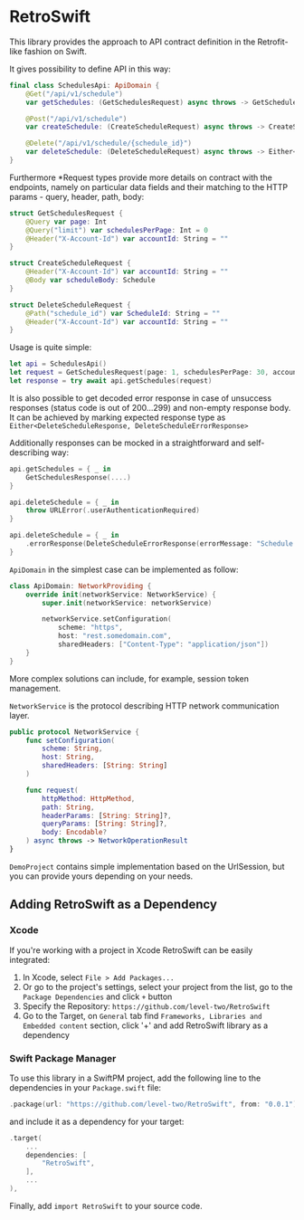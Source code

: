 # RetroSwift

This library provides the approach to API contract definition in the Retrofit-like fashion on Swift.

It gives possibility to define API in this way:

```swift
final class SchedulesApi: ApiDomain {
    @Get("/api/v1/schedule")
    var getSchedules: (GetSchedulesRequest) async throws -> GetSchedulesResponse

    @Post("/api/v1/schedule")
    var createSchedule: (CreateScheduleRequest) async throws -> CreateScheduleResponse

    @Delete("/api/v1/schedule/{schedule_id}")
    var deleteSchedule: (DeleteScheduleRequest) async throws -> Either<DeleteScheduleResponse, DeleteScheduleErrorResponse>
}
```

Furthermore *Request types provide more details on contract with the endpoints, namely on particular data fields and their matching to the HTTP params - query, header, path, body:

```swift
struct GetSchedulesRequest {
    @Query var page: Int
    @Query("limit") var schedulesPerPage: Int = 0
    @Header("X-Account-Id") var accountId: String = ""
}

struct CreateScheduleRequest {
    @Header("X-Account-Id") var accountId: String = ""
    @Body var scheduleBody: Schedule
}

struct DeleteScheduleRequest {
    @Path("schedule_id") var ScheduleId: String = ""
    @Header("X-Account-Id") var accountId: String = ""
}
```

Usage is quite simple:

```swift
let api = SchedulesApi()
let request = GetSchedulesRequest(page: 1, schedulesPerPage: 30, accountId: "acc_id")
let response = try await api.getSchedules(request)
```

It is also possible to get decoded error response in case of unsuccess responses (status code is out of 200...299) and non-empty response body. It can be achieved by marking expected response type as `Either<DeleteScheduleResponse, DeleteScheduleErrorResponse>`

Additionally responses can be mocked in a straightforward and self-describing way:

```swift
api.getSchedules = { _ in
    GetSchedulesResponse(....)
}

api.deleteSchedule = { _ in
    throw URLError(.userAuthenticationRequired)
}

api.deleteSchedule = { _ in
    .errorResponse(DeleteScheduleErrorResponse(errorMessage: "Schedule not found"))
}

```

`ApiDomain` in the simplest case can be implemented as follow:

```swift
class ApiDomain: NetworkProviding {
    override init(networkService: NetworkService) {
        super.init(networkService: networkService)

        networkService.setConfiguration(
            scheme: "https",
            host: "rest.somedomain.com",
            sharedHeaders: ["Content-Type": "application/json"])
    }
}
```

More complex solutions can include, for example, session token management.

`NetworkService` is the protocol describing HTTP network communication layer. 

```swift
public protocol NetworkService {
    func setConfiguration(
        scheme: String,
        host: String,
        sharedHeaders: [String: String]
    )

    func request(
        httpMethod: HttpMethod,
        path: String,
        headerParams: [String: String]?,
        queryParams: [String: String]?,
        body: Encodable?
    ) async throws -> NetworkOperationResult
}
```

`DemoProject` contains simple implementation based on the UrlSession, but you can provide yours depending on your needs.

## Adding RetroSwift as a Dependency

### Xcode

If you're working with a project in Xcode RetroSwift can be easily integrated:
1. In Xcode, select `File > Add Packages...`
1. Or go to the project's settings, select your project from the list, go to the `Package Dependencies` and click `+` button
1. Specify the Repository: `https://github.com/level-two/RetroSwift`
1. Go to the Target, on `General` tab find `Frameworks, Libraries and Embedded content` section, click '+' and add RetroSwift library as a dependency 

### Swift Package Manager

To use this library in a SwiftPM project, add the following line to the dependencies in your `Package.swift` file:

```swift
.package(url: "https://github.com/level-two/RetroSwift", from: "0.0.1"),
```

and include it as a dependency for your target:

```swift
.target(
    ...
    dependencies: [
        "RetroSwift",
    ],
    ...
),
```

Finally, add `import RetroSwift` to your source code.
